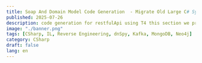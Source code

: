 ```yaml
---
title: Soap And Domain Model Code Generation  - Migrate Old Large C# System By Using Reverse Engineering Techie (Part 5)
published: 2025-07-26
description: code generation for restfulApi using T4 this section we provide ideas to arhieve this automation using dnlib.
image: "./banner.png"
tags: [CSharp, IL, Reverse Engineering, dnSpy, Kafka, MongoDB, Neo4j]
category: CSharp
draft: false
lang: en
---
```

